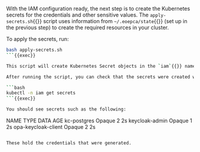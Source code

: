 With the IAM configuration ready, the next step is to create the Kubernetes secrets for the credentials and other sensitive values. The `apply-secrets.sh`{{}} script uses information from `~/.eoepca/state`{{}} (set up in the previous step) to create the required resources in your cluster.

To apply the secrets, run:

```bash
bash apply-secrets.sh
```{{exec}}

This script will create Kubernetes Secret objects in the `iam`{{}} namespace. These include things like the Keycloak admin password, the Keycloak PostgreSQL database password, and the OPA client secret. The Helm charts for Keycloak and OPA will use these secrets during deployment.

After running the script, you can check that the secrets were created with:

```bash
kubectl -n iam get secrets
```{{exec}}

You should see secrets such as the following:

```
NAME                  TYPE     DATA   AGE
kc-postgres           Opaque   2      2s
keycloak-admin        Opaque   1      2s
opa-keycloak-client   Opaque   2      2s
```

These hold the credentials that were generated.
